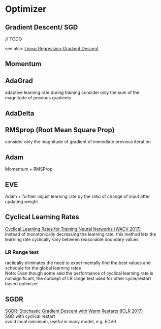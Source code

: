 # Optimizer
## Gradient Descent/ SGD
// TODO

see also:
[Linear Regression-Gradient Descent](linear_regression.html#stochastic-gradient-descent)
## Momentum
## AdaGrad
adaptive learning rate during training
consider only the sum of the magnitude of previous gradients

## AdaDelta
## RMSprop (Root Mean Square Prop)
consider only the magnitude of gradient of immediate previous iteration
## Adam
Momentum + RMSProp
## EVE
Adam + further adjust learning rate by the ratio of change of input after updating weight

## Cyclical Learning Rates
[Cyclical Learning Rates for Training Neural Networks (WACV 2017)](https://arxiv.org/abs/1506.01186)  
Instead of monotonically decreasing the learning rate, this method lets the learning rate cyclically vary between reasonable boundary values  
### LR Range test 
ractically eliminates the need to experimentally find the best values and schedule for the global learning rates  
Note: Even though some said the performance of cyclical learning rate is not significant, the concept of LR range test used for other cycle/restart based optimizer

## SGDR
[SGDR: Stochastic Gradient Descent with Warm Restarts (ICLR 2017)](https://arxiv.org/abs/1608.03983)  
SGD with cyclical restart  
avoid local minimium, useful in many model, e.g. EDVR
